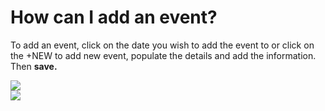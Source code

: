 # How can I add an event?

<p class="no-margin">To add an event, click on the date you wish to add the event to or click on the +NEW to add new event, populate the details and add the information. Then <b>save.</b></p>
<p class="no-margin"></p>
<div class="intercom-container"><img src="/assets/img/teams-pro/image_97.png"></div><div class="intercom-container"><img src="/assets/img/teams-pro/image_98.png"></div>



